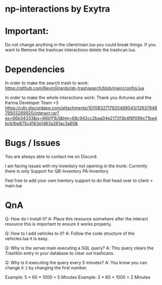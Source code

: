 # np-interactions by Exytra

# Important:
Do not change anything in the client/main.lua you could break things.
If you want to Remove the trashcan interactions delete the trashcan.lua.

# Dependencies
In order to make the search trash to work:
https://github.com/KevinGirardx/qb-trashsearch/blob/main/config.lua

In order to make the whole interactions work: Thank you Antunes and the Karma Developer Team <3
https://cdn.discordapp.com/attachments/1070832717920469043/1263794879503269920/interact.rar?ex=66b34333&is=66b1f1b3&hm=68c942cc2baa04e2172f3b4f6f099c71bedbcb1be875c4163e1d83a261ac3a60&


# Bugs / Issues
You are always able to contact me on Discord.

I am facing issues with my inventory not opening in the trunk:
Currently there is only Support for
QB-Inventory
PA-Inventory

Feel free to add your own Iventory support to do that head over to client > main.lua

# QnA

Q: How do I install it?
A: Place this resource somwhere after the interact resource this is important to ensure it works properly.

Q: How to I add vehicles to it?
A: Follow the code structure of the vehicles.lua it is easy.

Q: Why is the server.main executing a SQL query?
A: This query clears the Trashbin entry in your database to clear out trashcans.

Q: Why is it executing the query every 5 minutes?
A: You know you can change it :) by changing the first number.

Example: 5 * 60 * 1000 = 5 Minutes
Example: 2 * 60 * 1000 = 2 Minutes
